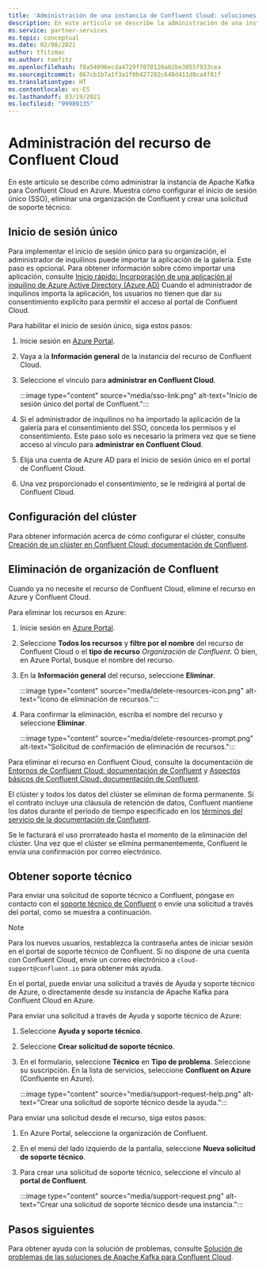 ```yaml
---
title: 'Administración de una instancia de Confluent Cloud: soluciones de partners de Azure'
description: En este artículo se describe la administración de una instancia de Confluent Cloud en Azure Portal. Cómo configurar el inicio de sesión único, eliminar una organización de Confluent y obtener soporte técnico.
ms.service: partner-services
ms.topic: conceptual
ms.date: 02/08/2021
author: tfitzmac
ms.author: tomfitz
ms.openlocfilehash: f8a54096ecda4729f7070120a02be3055f933cea
ms.sourcegitcommit: 867cb1b7a1f3a1f0b427282c648d411d0ca4f81f
ms.translationtype: HT
ms.contentlocale: es-ES
ms.lasthandoff: 03/19/2021
ms.locfileid: "99989135"
---
```

# <a name="manage-the-confluent-cloud-resource"></a>Administración del recurso de Confluent Cloud

En este artículo se describe cómo administrar la instancia de Apache Kafka para Confluent Cloud en Azure. Muestra cómo configurar el inicio de sesión único (SSO), eliminar una organización de Confluent y crear una solicitud de soporte técnico.

## <a name="single-sign-on"></a>Inicio de sesión único

Para implementar el inicio de sesión único para su organización, el administrador de inquilinos puede importar la aplicación de la galería. Este paso es opcional. Para obtener información sobre cómo importar una aplicación, consulte [Inicio rápido: Incorporación de una aplicación al inquilino de Azure Active Directory (Azure AD)](../../active-directory/manage-apps/add-application-portal.md) Cuando el administrador de inquilinos importa la aplicación, los usuarios no tienen que dar su consentimiento explícito para permitir el acceso al portal de Confluent Cloud.

Para habilitar el inicio de sesión único, siga estos pasos:

1. Inicie sesión en [Azure Portal](https://portal.azure.com).
1. Vaya a la **Información general** de la instancia del recurso de Confluent Cloud.
1. Seleccione el vínculo para **administrar en Confluent Cloud**.

   :::image type="content" source="media/sso-link.png" alt-text="Inicio de sesión único del portal de Confluent.":::

1. Si el administrador de inquilinos no ha importado la aplicación de la galería para el consentimiento del SSO, conceda los permisos y el consentimiento. Este paso solo es necesario la primera vez que se tiene acceso al vínculo para **administrar en Confluent Cloud**.
1. Elija una cuenta de Azure AD para el inicio de sesión único en el portal de Confluent Cloud.
1. Una vez proporcionado el consentimiento, se le redirigirá al portal de Confluent Cloud.

## <a name="set-up-cluster"></a>Configuración del clúster

Para obtener información acerca de cómo configurar el clúster, consulte [Creación de un clúster en Confluent Cloud: documentación de Confluent](https://docs.confluent.io/cloud/current/clusters/create-cluster.html).

## <a name="delete-confluent-organization"></a>Eliminación de organización de Confluent

Cuando ya no necesite el recurso de Confluent Cloud, elimine el recurso en Azure y Confluent Cloud.

Para eliminar los recursos en Azure:

1. Inicie sesión en [Azure Portal](https://portal.azure.com).
1. Seleccione **Todos los recursos** y **filtre por el nombre** del recurso de Confluent Cloud o el **tipo de recurso** _Organización de Confluent_. O bien, en Azure Portal, busque el nombre del recurso.
1. En la **Información general** del recurso, seleccione **Eliminar**.

    :::image type="content" source="media/delete-resources-icon.png" alt-text="Icono de eliminación de recursos.":::

1. Para confirmar la eliminación, escriba el nombre del recurso y seleccione **Eliminar**.

    :::image type="content" source="media/delete-resources-prompt.png" alt-text="Solicitud de confirmación de eliminación de recursos.":::

Para eliminar el recurso en Confluent Cloud, consulte la documentación de [Entornos de Confluent Cloud: documentación de Confluent](https://docs.confluent.io/current/cloud/using/environments.html) y [Aspectos básicos de Confluent Cloud: documentación de Confluent](https://docs.confluent.io/current/cloud/using/cloud-basics.html).

El clúster y todos los datos del clúster se eliminan de forma permanente. Si el contrato incluye una cláusula de retención de datos, Confluent mantiene los datos durante el período de tiempo especificado en los [términos del servicio de la documentación de Confluent](https://www.confluent.io/confluent-cloud-tos).

Se le facturará el uso prorrateado hasta el momento de la eliminación del clúster. Una vez que el clúster se elimina permanentemente, Confluent le envía una confirmación por correo electrónico.

## <a name="get-support"></a>Obtener soporte técnico

Para enviar una solicitud de soporte técnico a Confluent, póngase en contacto con el [soporte técnico de Confluent](https://support.confluent.io) o envíe una solicitud a través del portal, como se muestra a continuación.

> [!NOTE]
> Para los nuevos usuarios, restablezca la contraseña antes de iniciar sesión en el portal de soporte técnico de Confluent. Si no dispone de una cuenta con Confluent Cloud, envíe un correo electrónico a `cloud-support@confluent.io` para obtener más ayuda.

En el portal, puede enviar una solicitud a través de Ayuda y soporte técnico de Azure, o directamente desde su instancia de Apache Kafka para Confluent Cloud en Azure.

Para enviar una solicitud a través de Ayuda y soporte técnico de Azure:

1. Seleccione **Ayuda y soporte técnico**.
1. Seleccione **Crear solicitud de soporte técnico**.
1. En el formulario, seleccione **Técnico** en **Tipo de problema**. Seleccione su suscripción. En la lista de servicios, seleccione **Confluent on Azure** (Confluente en Azure).

    :::image type="content" source="media/support-request-help.png" alt-text="Crear una solicitud de soporte técnico desde la ayuda.":::

Para enviar una solicitud desde el recurso, siga estos pasos:

1. En Azure Portal, seleccione la organización de Confluent.
1. En el menú del lado izquierdo de la pantalla, seleccione **Nueva solicitud de soporte técnico**.
1. Para crear una solicitud de soporte técnico, seleccione el vínculo al **portal de Confluent**.

    :::image type="content" source="media/support-request.png" alt-text="Crear una solicitud de soporte técnico desde una instancia.":::

## <a name="next-steps"></a>Pasos siguientes

Para obtener ayuda con la solución de problemas, consulte [Solución de problemas de las soluciones de Apache Kafka para Confluent Cloud](troubleshoot.md).

